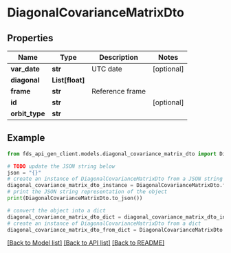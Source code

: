 # DiagonalCovarianceMatrixDto


## Properties

Name | Type | Description | Notes
------------ | ------------- | ------------- | -------------
**var_date** | **str** | UTC date | [optional] 
**diagonal** | **List[float]** |  | 
**frame** | **str** | Reference frame | 
**id** | **str** |  | [optional] 
**orbit_type** | **str** |  | 

## Example

```python
from fds_api_gen_client.models.diagonal_covariance_matrix_dto import DiagonalCovarianceMatrixDto

# TODO update the JSON string below
json = "{}"
# create an instance of DiagonalCovarianceMatrixDto from a JSON string
diagonal_covariance_matrix_dto_instance = DiagonalCovarianceMatrixDto.from_json(json)
# print the JSON string representation of the object
print(DiagonalCovarianceMatrixDto.to_json())

# convert the object into a dict
diagonal_covariance_matrix_dto_dict = diagonal_covariance_matrix_dto_instance.to_dict()
# create an instance of DiagonalCovarianceMatrixDto from a dict
diagonal_covariance_matrix_dto_from_dict = DiagonalCovarianceMatrixDto.from_dict(diagonal_covariance_matrix_dto_dict)
```
[[Back to Model list]](../README.md#documentation-for-models) [[Back to API list]](../README.md#documentation-for-api-endpoints) [[Back to README]](../README.md)


